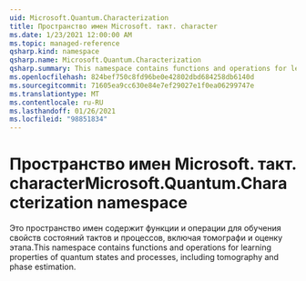 ```yaml
---
uid: Microsoft.Quantum.Characterization
title: Пространство имен Microsoft. такт. character
ms.date: 1/23/2021 12:00:00 AM
ms.topic: managed-reference
qsharp.kind: namespace
qsharp.name: Microsoft.Quantum.Characterization
qsharp.summary: This namespace contains functions and operations for learning properties of quantum states and processes, including tomography and phase estimation.
ms.openlocfilehash: 824bef750c8fd96be0e42802dbd684258db6140d
ms.sourcegitcommit: 71605ea9cc630e84e7ef29027e1f0ea06299747e
ms.translationtype: MT
ms.contentlocale: ru-RU
ms.lasthandoff: 01/26/2021
ms.locfileid: "98851834"
---
```

# <a name="microsoftquantumcharacterization-namespace"></a><span data-ttu-id="e9f17-102">Пространство имен Microsoft. такт. character</span><span class="sxs-lookup"><span data-stu-id="e9f17-102">Microsoft.Quantum.Characterization namespace</span></span>

<span data-ttu-id="e9f17-103">Это пространство имен содержит функции и операции для обучения свойств состояний тактов и процессов, включая томографи и оценку этапа.</span><span class="sxs-lookup"><span data-stu-id="e9f17-103">This namespace contains functions and operations for learning properties of quantum states and processes, including tomography and phase estimation.</span></span>

